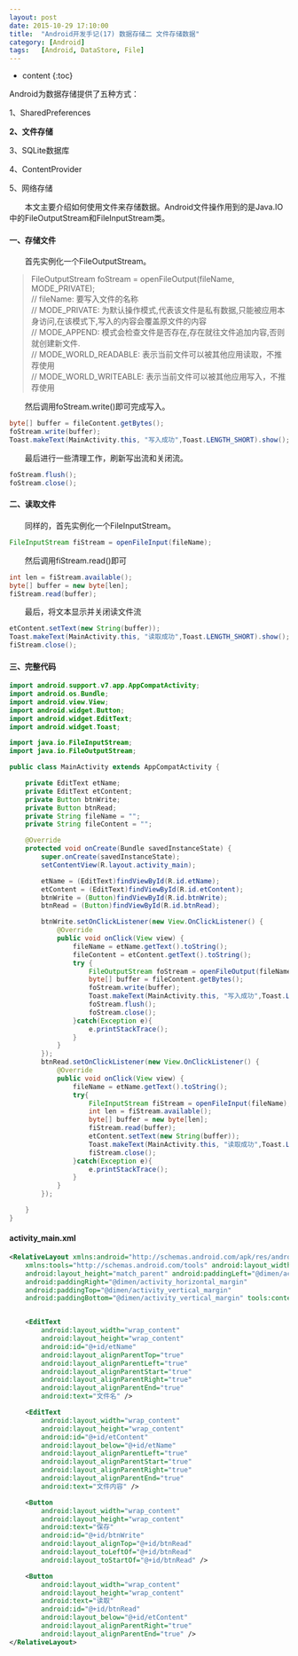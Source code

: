 ```yaml
---
layout: post
date: 2015-10-29 17:10:00
title:  "Android开发手记(17) 数据存储二 文件存储数据"
category: [Android]
tags:   [Android, DataStore, File]
---
```


* content
{:toc}

Android为数据存储提供了五种方式：

1、SharedPreferences

**2、文件存储**

3、SQLite数据库

4、ContentProvider

5、网络存储

 

　　本文主要介绍如何使用文件来存储数据。Android文件操作用到的是Java.IO中的FileOutputStream和FileInputStream类。

#### **一、存储文件**

　　首先实例化一个FileOutputStream。

  
> FileOutputStream foStream = openFileOutput(fileName, MODE_PRIVATE);  
> // fileName: 要写入文件的名称  
> // MODE_PRIVATE: 为默认操作模式,代表该文件是私有数据,只能被应用本身访问,在该模式下,写入的内容会覆盖原文件的内容  
> // MODE_APPEND: 模式会检查文件是否存在,存在就往文件追加内容,否则就创建新文件.  
> // MODE_WORLD_READABLE: 表示当前文件可以被其他应用读取，不推荐使用  
> // MODE_WORLD_WRITEABLE: 表示当前文件可以被其他应用写入，不推荐使用  

　　然后调用foStream.write()即可完成写入。

```java
byte[] buffer = fileContent.getBytes();
foStream.write(buffer);
Toast.makeText(MainActivity.this, "写入成功",Toast.LENGTH_SHORT).show();
```

　　最后进行一些清理工作，刷新写出流和关闭流。

```java
foStream.flush();
foStream.close();
```

#### **二、读取文件**

　　同样的，首先实例化一个FileInputStream。

```java
FileInputStream fiStream = openFileInput(fileName);
```

　　然后调用fiStream.read()即可

```java
int len = fiStream.available();
byte[] buffer = new byte[len];
fiStream.read(buffer);
```

　　最后，将文本显示并关闭读文件流

```java
etContent.setText(new String(buffer));
Toast.makeText(MainActivity.this, "读取成功",Toast.LENGTH_SHORT).show();
fiStream.close();
```

#### **三、完整代码**

```java
import android.support.v7.app.AppCompatActivity;
import android.os.Bundle;
import android.view.View;
import android.widget.Button;
import android.widget.EditText;
import android.widget.Toast;

import java.io.FileInputStream;
import java.io.FileOutputStream;

public class MainActivity extends AppCompatActivity {

    private EditText etName;
    private EditText etContent;
    private Button btnWrite;
    private Button btnRead;
    private String fileName = "";
    private String fileContent = "";

    @Override
    protected void onCreate(Bundle savedInstanceState) {
        super.onCreate(savedInstanceState);
        setContentView(R.layout.activity_main);

        etName = (EditText)findViewById(R.id.etName);
        etContent = (EditText)findViewById(R.id.etContent);
        btnWrite = (Button)findViewById(R.id.btnWrite);
        btnRead = (Button)findViewById(R.id.btnRead);

        btnWrite.setOnClickListener(new View.OnClickListener() {
            @Override
            public void onClick(View view) {
                fileName = etName.getText().toString();
                fileContent = etContent.getText().toString();
                try {
                    FileOutputStream foStream = openFileOutput(fileName, MODE_PRIVATE);
                    byte[] buffer = fileContent.getBytes();
                    foStream.write(buffer);
                    Toast.makeText(MainActivity.this, "写入成功",Toast.LENGTH_SHORT).show();
                    foStream.flush();
                    foStream.close();
                }catch(Exception e){
                    e.printStackTrace();
                }
            }
        });
        btnRead.setOnClickListener(new View.OnClickListener() {
            @Override
            public void onClick(View view) {
                fileName = etName.getText().toString();
                try{
                    FileInputStream fiStream = openFileInput(fileName);
                    int len = fiStream.available();
                    byte[] buffer = new byte[len];
                    fiStream.read(buffer);
                    etContent.setText(new String(buffer));
                    Toast.makeText(MainActivity.this, "读取成功",Toast.LENGTH_SHORT).show();
                    fiStream.close();
                }catch(Exception e){
                    e.printStackTrace();
                }
            }
        });

    }
}
```

#### activity_main.xml

```xml
<RelativeLayout xmlns:android="http://schemas.android.com/apk/res/android"
    xmlns:tools="http://schemas.android.com/tools" android:layout_width="match_parent"
    android:layout_height="match_parent" android:paddingLeft="@dimen/activity_horizontal_margin"
    android:paddingRight="@dimen/activity_horizontal_margin"
    android:paddingTop="@dimen/activity_vertical_margin"
    android:paddingBottom="@dimen/activity_vertical_margin" tools:context=".MainActivity">


    <EditText
        android:layout_width="wrap_content"
        android:layout_height="wrap_content"
        android:id="@+id/etName"
        android:layout_alignParentTop="true"
        android:layout_alignParentLeft="true"
        android:layout_alignParentStart="true"
        android:layout_alignParentRight="true"
        android:layout_alignParentEnd="true"
        android:text="文件名" />

    <EditText
        android:layout_width="wrap_content"
        android:layout_height="wrap_content"
        android:id="@+id/etContent"
        android:layout_below="@+id/etName"
        android:layout_alignParentLeft="true"
        android:layout_alignParentStart="true"
        android:layout_alignParentRight="true"
        android:layout_alignParentEnd="true"
        android:text="文件内容" />

    <Button
        android:layout_width="wrap_content"
        android:layout_height="wrap_content"
        android:text="保存"
        android:id="@+id/btnWrite"
        android:layout_alignTop="@+id/btnRead"
        android:layout_toLeftOf="@+id/btnRead"
        android:layout_toStartOf="@+id/btnRead" />

    <Button
        android:layout_width="wrap_content"
        android:layout_height="wrap_content"
        android:text="读取"
        android:id="@+id/btnRead"
        android:layout_below="@+id/etContent"
        android:layout_alignParentRight="true"
        android:layout_alignParentEnd="true" />
</RelativeLayout>
```


